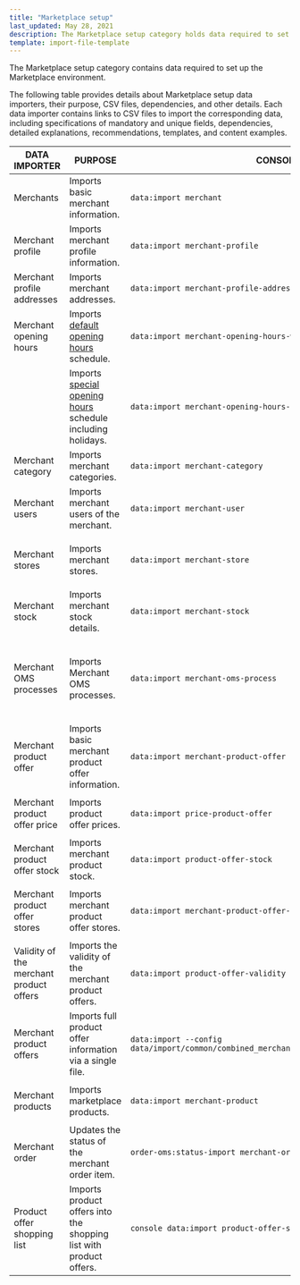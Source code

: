 ```yaml
---
title: "Marketplace setup"
last_updated: May 28, 2021
description: The Marketplace setup category holds data required to set up the Marketplace environment.
template: import-file-template
---
```


The Marketplace setup category contains data required to set up the Marketplace environment.

The following table provides details about Marketplace setup data importers, their purpose, CSV files, dependencies, and other details. Each data importer contains links to CSV files to import the corresponding data, including specifications of mandatory and unique fields, dependencies, detailed explanations, recommendations, templates, and content examples.

| DATA IMPORTER | PURPOSE | CONSOLE COMMAND | FILES | DEPENDENCIES |
|-|-|-|-|-|
| Merchants | Imports basic merchant information. | `data:import merchant` | [merchant.csv](/docs/pbc/all/merchant-management/{{page.version}}/marketplace/import-data/file-details-merchant.csv.html) | [merchant_profile.csv](/docs/pbc/all/merchant-management/{{page.version}}/marketplace/import-data/file-details-merchant-profile.csv.html)  |
| Merchant profile | Imports merchant profile information. | `data:import merchant-profile`  | [merchant_profile.csv](/docs/pbc/all/merchant-management/{{page.version}}/marketplace/import-data/file-details-merchant-profile.csv.html) | [merchant.csv](/docs/pbc/all/merchant-management/{{page.version}}/marketplace/import-data/file-details-merchant.csv.html) |
| Merchant profile addresses | Imports merchant addresses. | `data:import merchant-profile-address` | [merchant_profile_address.csv](/docs/pbc/all/merchant-management/{{page.version}}/marketplace/import-data/file-details-merchant-profile-address.csv.html) | [merchant_profile.csv](/docs/pbc/all/merchant-management/{{page.version}}/marketplace/import-data/file-details-merchant-profile.csv.html) |
| Merchant opening hours | Imports [default opening hours](/docs/pbc/all/merchant-management/{{page.version}}/marketplace/merchant-opening-hours-feature-overview.html) schedule. | `data:import merchant-opening-hours-weekday-schedule ` | [merchant_open_hours_week_day_schedule.csv](/docs/pbc/all/merchant-management/{{page.version}}/marketplace/import-data/file-details-merchant-open-hours-week-day-schedule.csv.html) | [merchant.csv](/docs/pbc/all/merchant-management/{{page.version}}/marketplace/import-data/file-details-merchant.csv.html) |
|  | Imports [special opening hours](/docs/pbc/all/merchant-management/{{page.version}}/marketplace/merchant-opening-hours-feature-overview.html) schedule including holidays. | `data:import merchant-opening-hours-date-schedule` | [merchant_open_hours_date_schedule.csv](/docs/pbc/all/merchant-management/{{page.version}}/marketplace/import-data/file-details-merchant-open-hours-date-schedule.csv.html) | [merchant.csv](/docs/pbc/all/merchant-management/{{page.version}}/marketplace/import-data/file-details-merchant.csv.html) |
| Merchant category | Imports merchant categories. | `data:import merchant-category` | [merchant_category.csv](/docs/pbc/all/merchant-management/{{page.version}}/marketplace/import-data/file-details-merchant-category.csv.html) | [merchant.csv](/docs/pbc/all/merchant-management/{{page.version}}/marketplace/import-data/file-details-merchant.csv.html) |
| Merchant users | Imports merchant users of the merchant. | `data:import merchant-user` | [merchant_user.csv](/docs/pbc/all/merchant-management/{{page.version}}/marketplace/import-data/file-details-merchant-user.csv.html) | [merchant.csv](/docs/pbc/all/merchant-management/{{page.version}}/marketplace/import-data/file-details-merchant.csv.html) |
| Merchant stores | Imports merchant stores. | `data:import merchant-store` | [merchant_store.csv](/docs/pbc/all/merchant-management/{{page.version}}/marketplace/import-data/file-details-merchant-store.csv.html) | <ul><li>[merchant.csv](/docs/pbc/all/merchant-management/{{page.version}}/marketplace/import-data/file-details-merchant.csv.html)</li><li>`stores.php` configuration file of Demo Shop</li></ul> |
| Merchant stock | Imports merchant stock details. | `data:import merchant-stock` | [merchant_stock.csv](/docs/pbc/all/warehouse-management-system/{{page.version}}/marketplace/import-data/file-details-merchant-stock.csv.html) | <ul><li>[merchant.csv](/docs/marketplace/dev/data-import/{{page.version}}/file-details-merchant.csv.html)</li><li>[File details: warehouse.csv](/docs/pbc/all/warehouse-management-system/{{page.version}}/base-shop/import-data/file-details-warehouse.csv.html)</li></ul>  |
| Merchant OMS processes | Imports Merchant OMS processes. | `data:import merchant-oms-process` | [merchant_oms_process.csv](/docs/pbc/all/order-management-system/{{page.version}}/marketplace/import-data/file-details-merchant-oms-process.csv.html) | <ul><li>[merchant.csv](/docs/pbc/all/merchant-management/{{page.version}}/marketplace/import-data/file-details-merchant.csv.html)</li><li>OMS configuration that can be found at:<ul><li>`project/config/Zed/oms project/config/Zed/StateMachine`</li><li>`project/config/Zed/StateMachine`</li></ul></li></ul> |
| Merchant product offer | Imports basic merchant product offer information. | `data:import merchant-product-offer` | [merchant_product_offer.csv](/docs/marketplace/dev/data-import/{{page.version}}/file-details-merchant-product-offer.csv.html) | <ul><li>[merchant.csv](/docs/pbc/all/merchant-management/{{page.version}}/marketplace/import-data/file-details-merchant.csv.html)</li><li>[File details: product_concrete.csv](/docs/pbc/all/product-information-management/{{page.version}}/base-shop/import-and-export-data/products-data-import/file-details-product-concrete.csv.html)</li></ul>  |
| Merchant product offer price | Imports product offer prices. | `data:import price-product-offer` | [price-product-offer.csv](/docs/marketplace/dev/data-import/{{page.version}}/file-details-price-product-offer.csv.html) | <ul><li>[merchant_product_offer.csv](/docs/marketplace/dev/data-import/{{page.version}}/file-details-merchant-product-offer.csv.html)</li><li>[product_price.csv](/docs/pbc/all/price-management/{{page.version}}/import-and-export-data/file-details-product-price.csv.html)</li></ul> |
| Merchant product offer stock | Imports merchant product stock. | `data:import product-offer-stock` | [product_offer_stock.csv](/docs/pbc/all/warehouse-management-system/{{page.version}}/marketplace/import-data/file-details-product-offer-stock.csv.html) | <ul><li>[merchant_product_offer.csv](/docs/marketplace/dev/data-import/{{page.version}}/file-details-merchant-product-offer.csv.html)</li><li>[warehouse.csv](/docs/pbc/all/warehouse-management-system/{{page.version}}/base-shop/import-data/file-details-warehouse.csv.html)</li></ul> |
| Merchant product offer stores | Imports merchant product offer stores. | `data:import merchant-product-offer-store` | [merchant_product_offer_store.csv](/docs/marketplace/dev/data-import/{{page.version}}/file-details-merchant-product-offer-store.csv.html) | <ul><li>[merchant_product_offer.csv](/docs/marketplace/dev/data-import/{{page.version}}/file-details-merchant-product-offer.csv.html)</li><li>`stores.php` configuration file of Demo Shop</li></ul> |
| Validity of the merchant product offers | Imports the validity of the merchant   product offers. | `data:import product-offer-validity` | [product_offer_validity.csv](/docs/marketplace/dev/data-import/{{page.version}}/file-details-product-offer-validity.csv.html) | [merchant_product_offer.csv](/docs/marketplace/dev/data-import/{{page.version}}/file-details-merchant-product-offer.csv.html) |
| Merchant product offers | Imports full product offer information via a single file. | `data:import --config data/import/common/combined_merchant_product_offer_import_config_{store}.yml` | [combined_merchant_product_offer.csv](/docs/marketplace/dev/data-import/{{page.version}}/file-details-combined-merchant-product-offer.csv.html) | <ul><li>[merchant.csv](/docs/pbc/all/merchant-management/{{page.version}}/marketplace/import-data/file-details-merchant.csv.html)</li><li>`stores.php` configuration file of Demo Shop</li></ul> |
| Merchant products | Imports marketplace products. | `data:import merchant-product` | [merchant_product.csv](/docs/pbc/all/product-information-management/{{page.version}}/marketplace/import-and-export-data/file-details-merchant-product.csv.html) | <ul><li>[merchant.csv](/docs/pbc/all/merchant-management/{{page.version}}/marketplace/import-data/file-details-merchant.csv.html)</li><li>[product_concrete.csv](/docs/pbc/all/product-information-management/{{page.version}}/base-shop/import-and-export-data/products-data-import/file-details-product-concrete.csv.html)</li></ul> |
| Merchant order  | Updates the status of the merchant order item.  | `order-oms:status-import merchant-order-status` |[merchant-order-status.csv](/docs/pbc/all/order-management-system/{{page.version}}/marketplace/import-data/file-details-merchant-order-status.csv.html)|   |
| Product offer shopping list | Imports product offers into the shopping list with product offers. | `console data:import product-offer-shopping-list-item` | [product_offer_shopping_list.csv](/docs/marketplace/dev/data-import/{{page.version}}/file-details-product-offer-shopping-list.csv.html)
